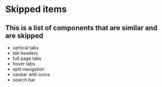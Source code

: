 # Skipped items
## This is a list of components that are similar and are skipped

- vertical tabs
- tab headers
- full page tabs
- hover tabs
- split navigation
- navbar with icons
- search bar